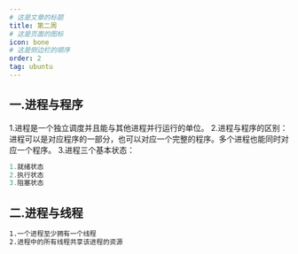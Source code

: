 ```yaml
---
# 这是文章的标题
title: 第二周
# 这是页面的图标
icon: bone
# 这是侧边栏的顺序
order: 2
tag: ubuntu
---
```

## 一.进程与程序
1.进程是一个独立调度并且能与其他进程并行运行的单位。
2.进程与程序的区别：进程可以是对应程序的一部分，也可以对应一个完整的程序。多个进程也能同时对应一个程序。
3.进程三个基本状态：
```ts
1.就绪状态
2.执行状态
3.阻塞状态
```
## 二.进程与线程
```bash
1.一个进程至少拥有一个线程
2.进程中的所有线程共享该进程的资源
```
## 
